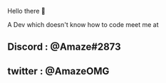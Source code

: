 Hello there 👋

A Dev which doesn't know how to code
meet me at 

## Discord : @Amaze#2873
## twitter : @AmazeOMG

